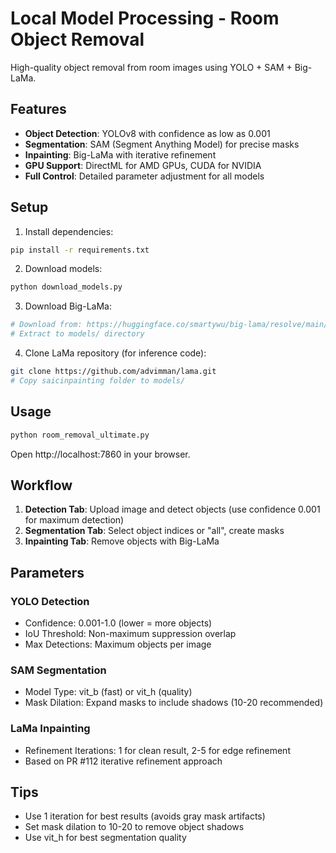 # Local Model Processing - Room Object Removal

High-quality object removal from room images using YOLO + SAM + Big-LaMa.

## Features

- **Object Detection**: YOLOv8 with confidence as low as 0.001
- **Segmentation**: SAM (Segment Anything Model) for precise masks
- **Inpainting**: Big-LaMa with iterative refinement
- **GPU Support**: DirectML for AMD GPUs, CUDA for NVIDIA
- **Full Control**: Detailed parameter adjustment for all models

## Setup

1. Install dependencies:
```bash
pip install -r requirements.txt
```

2. Download models:
```bash
python download_models.py
```

3. Download Big-LaMa:
```bash
# Download from: https://huggingface.co/smartywu/big-lama/resolve/main/big-lama.zip
# Extract to models/ directory
```

4. Clone LaMa repository (for inference code):
```bash
git clone https://github.com/advimman/lama.git
# Copy saicinpainting folder to models/
```

## Usage

```bash
python room_removal_ultimate.py
```

Open http://localhost:7860 in your browser.

## Workflow

1. **Detection Tab**: Upload image and detect objects (use confidence 0.001 for maximum detection)
2. **Segmentation Tab**: Select object indices or "all", create masks
3. **Inpainting Tab**: Remove objects with Big-LaMa

## Parameters

### YOLO Detection
- Confidence: 0.001-1.0 (lower = more objects)
- IoU Threshold: Non-maximum suppression overlap
- Max Detections: Maximum objects per image

### SAM Segmentation
- Model Type: vit_b (fast) or vit_h (quality)
- Mask Dilation: Expand masks to include shadows (10-20 recommended)

### LaMa Inpainting
- Refinement Iterations: 1 for clean result, 2-5 for edge refinement
- Based on PR #112 iterative refinement approach

## Tips

- Use 1 iteration for best results (avoids gray mask artifacts)
- Set mask dilation to 10-20 to remove object shadows
- Use vit_h for best segmentation quality